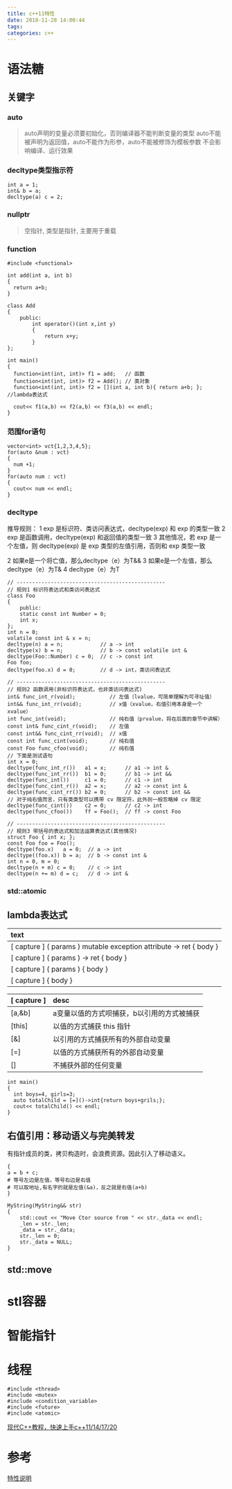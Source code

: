 ```yaml
---
title: c++11特性
date: 2018-11-28 14:00:44
tags:
categories: c++
---
```


# 语法糖
## 关键字
### auto
> auto声明的变量必须要初始化，否则编译器不能判断变量的类型
> auto不能被声明为返回值，auto不能作为形参，auto不能被修饰为模板参数
> 不会影响编译、运行效果
<!-- more-->
### decltype类型指示符
```
int a = 1;
int& b = a;
decltype(a) c = 2;
```

### nullptr
> 空指针, 类型是指针, 主要用于重载

### function
```
#include <functional>

int add(int a, int b)
{
  return a+b;
}

class Add
{
    public:
        int operator()(int x,int y)
        {
            return x+y;
        }
};

int main()
{
  function<int(int, int)> f1 = add;   // 函数
  function<int(int, int)> f2 = Add(); // 类对象
  function<int(int, int)> f2 = [](int a, int b){ return a+b; }; //lambda表达式
  
  cout<< f1(a,b) << f2(a,b) << f3(a,b) << endl;
}
```

### 范围for语句
```
vector<int> vct{1,2,3,4,5};
for(auto &num : vct)
{
  num +1;
}
for(auto num : vct)
{
  cout<< num << endl;
}
```

### decltype
推导规则：
1 exp 是标识符、类访问表达式，decltype(exp) 和 exp 的类型一致
2 exp 是函数调用，decltype(exp) 和返回值的类型一致
3 其他情况，若 exp 是一个左值，则 decltype(exp) 是 exp 类型的左值引用，否则和 exp 类型一致

2 如果e是一个将亡值，那么decltype（e）为T&&
3 如果e是一个左值，那么decltype（e）为T&
4 decltype（e）为T

```
// ------------------------------------------------
// 规则1 标识符表达式和类访问表达式
class Foo
{
    public:
    static const int Number = 0;
    int x;
};
int n = 0;
volatile const int & x = n;
decltype(n) a = n;            // a -> int
decltype(x) b = n;            // b -> const volatile int &
decltype(Foo::Number) c = 0;  // c -> const int
Foo foo;
decltype(foo.x) d = 0;        // d -> int，类访问表达式

// ------------------------------------------------
// 规则2 函数调用(非标识符表达式，也非类访问表达式)
int& func_int_r(void);           // 左值（lvalue，可简单理解为可寻址值）
int&& func_int_rr(void);         // x值（xvalue，右值引用本身是一个xvalue）
int func_int(void);              // 纯右值（prvalue，将在后面的章节中讲解）
const int& func_cint_r(void);    // 左值
const int&& func_cint_rr(void);  // x值
const int func_cint(void);       // 纯右值
const Foo func_cfoo(void);       // 纯右值
// 下面是测试语句
int x = 0;
decltype(func_int_r())   a1 = x;      // a1 -> int &
decltype(func_int_rr())  b1 = 0;      // b1 -> int &&
decltype(func_int())     c1 = 0;      // c1 -> int
decltype(func_cint_r())  a2 = x;      // a2 -> const int &
decltype(func_cint_rr()) b2 = 0;      // b2 -> const int &&
// 对于纯右值而言，只有类类型可以携带 cv 限定符，此外则一般忽略掉 cv 限定
decltype(func_cint())    c2 = 0;      // c2 -> int 
decltype(func_cfoo())    ff = Foo();  // ff -> const Foo

// ------------------------------------------------
// 规则3 带括号的表达式和加法运算表达式(其他情况)
struct Foo { int x; };
const Foo foo = Foo();
decltype(foo.x)   a = 0;  // a -> int
decltype((foo.x)) b = a;  // b -> const int &
int n = 0, m = 0;
decltype(n + m) c = 0;    // c -> int
decltype(n += m) d = c;   // d -> int &

```

### std::atomic


## lambda表达式
|text|
|:-|
|[ capture ] ( params ) mutable exception attribute -> ret { body }|
|[ capture ] ( params ) -> ret { body }|
|[ capture ] ( params ) { body }|
|[ capture ] { body }|

|[ capture ]|desc|
|:-|:-|
|[a,&b] |a变量以值的方式呗捕获，b以引用的方式被捕获|
|[this] |以值的方式捕获 this 指针|
|[&] |以引用的方式捕获所有的外部自动变量|
|[=] |以值的方式捕获所有的外部自动变量|
|[] |不捕获外部的任何变量|

```
int main()
{
  int boys=4, girls=3;
  auto totalChild = [=]()->int{return boys+grils;};
  cout<< totalChild() << endl;
}
```

## 右值引用：移动语义与完美转发

有指针成员的类，拷贝构造时，会浪费资源。因此引入了移动语义。
```
{
a = b + c;
# 等号左边是左值，等号右边是右值
# 可以取地址,有名字的就是左值(&a)，反之就是右值(a+b)
}

MyString(MyString&& str) 
{
    std::cout << "Move Ctor source from " << str._data << endl;
    _len = str._len;
    _data = str._data;
    str._len = 0;
    str._data = NULL;
}
```

## std::move


# stl容器

# 智能指针

# 线程

```
#include <thread>
#include <mutex>
#include <condition_variable>
#include <future>
#include <atomic>

```

[现代C++教程，快速上手c++11/14/17/20](https://github.com/forhappy/Cplusplus-Concurrency-In-Practice)



# 参考
[特性说明](http://www.stroustrup.com/C++11FAQ.html)

